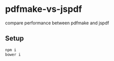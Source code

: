 # pdfmake-vs-jspdf
compare performance between pdfmake and jspdf

## Setup ##
```bash
npm i
bower i
```
